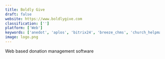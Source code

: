 ```yaml
---
title: Boldly Give
draft: false 
website: https://www.boldlygive.com
classification: ['']
platform: ['Web']
keywords: ['anedot', 'aplos', 'bitrix24', 'breeze_chms', 'church_helpmate', 'church_office_online', 'church_windows', 'churchtrac', 'donorsnap', 'eleo', 'elexio', 'everyaction', 'excellerate', 'imagine_mobile_church', 'kindful', 'mypenmail', 'tithe.ly', 'web_church_connect', 'wild_apricot']
image: logo.png
---
```

Web based donation management software